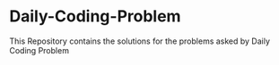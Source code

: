 # Daily-Coding-Problem
This Repository contains the solutions for the problems asked by Daily Coding Problem
